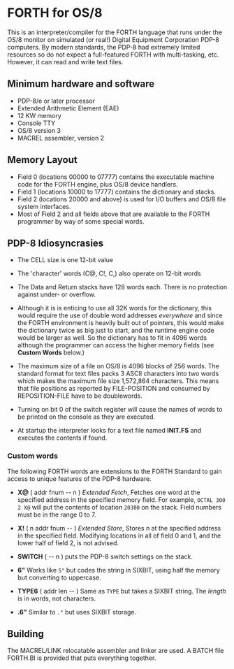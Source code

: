 # FORTH for OS/8
This is an interpreter/compiler for the FORTH language that runs under the OS/8 monitor on simulated (or real!) Digital Equipment Corporation PDP-8 computers.  By modern standards, the PDP-8 had extremely limited resources so do not expect a full-featured FORTH with multi-tasking, etc.  However, it can read and write text files.

## Minimum hardware and software
* PDP-8/e or later processor
* Extended Arithmetic Element (EAE)
* 12 KW memory
* Console TTY
* OS/8 version 3
* MACREL assembler, version 2

## Memory Layout
* Field 0 (locations 00000 to 07777) contains the executable machine code for the FORTH engine, plus OS/8 device handlers.
* Field 1 (locations 10000 to 17777) contains the dictionary and stacks.
* Field 2 (locations 20000 and above) is used for I/O buffers and OS/8 file system interfaces.
* Most of Field 2 and all fields above that are available to the FORTH programmer by way of some special words.

## PDP-8 Idiosyncrasies
* The CELL size is one 12-bit value

* The 'character' words (C@, C!, C,) also operate on 12-bit words

* The Data and Return stacks have 128 words each.  There is no protection against under- or overflow.

* Although it is is enticing to use all 32K words for the dictionary, this would require the use of double word addresses *everywhere* and since the FORTH environment is heavily built out of pointers, this would make the dictionary twice as big just to start, and the runtime engine code would be larger as well.  So the dictionary has to fit in 4096 words although the programmer can access the higher memory fields (see **Custom Words** below.)

* The maximum size of a file on OS/8 is 4096 blocks of 256 words. The standard format for text files packs 3 ASCII characters into two words which makes the maximum file size 1,572,864 characters.  This means that file positions as reported by FILE-POSITION and consumed by REPOSITION-FILE have to be doublewords.

* Turning on bit 0 of the switch register will cause the names of words to be printed on the console as they are executed.

* At startup the interpreter looks for a text file named **INIT.FS** and executes the contents if found.

### Custom words
The following FORTH words are extensions to the FORTH Standard to gain access to unique features of the PDP-8 hardware.

* **X@** ( addr fnum -- n ) *Extended Fetch*, Fetches one word at the specified address in the specified memory field.  For example, `OCTAL 300 2 X@` will put the contents of location `20300` on the stack.  Field numbers must be in the range 0 to 7.

* **X!** ( n addr fnum -- ) *Extended Store*, Stores n at the specified address in the specified field.  Modifying locations in all of field 0 and 1, and the lower half of field 2, is not advised.

* **SWITCH** ( -- n ) puts the PDP-8 switch settings on the stack.

* **6"** Works like `S"` but codes the string in SIXBIT, using half the memory but converting to uppercase.

* **TYPE6** ( addr len -- ) Same as `TYPE` but takes a SIXBIT string.  The *length* is in words, not characters.

* **.6"** Similar to `."` but uses SIXBIT storage. 

## Building
The MACREL/LINK relocatable assembler and linker are used.  A BATCH file FORTH.BI is provided that puts everything together.
